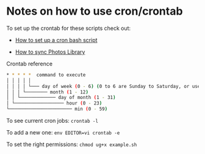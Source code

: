 # Notes on how to use cron/crontab

To set up the crontab for these scripts check out:

- [How to set up a cron bash script](https://ole.michelsen.dk/blog/schedule-jobs-with-crontab-on-mac-osx.html)

- [How to sync Photos Library](https://kevingoedecke.me/2015/08/30/backup-mac-photos-library-with-rsync-over-ssh/)

Crontab reference

```bash
* * * * *  command to execute
│ │ │ │ │
│ │ │ │ └─── day of week (0 - 6) (0 to 6 are Sunday to Saturday, or use names; 7 is Sunday, the same as 0)
│ │ │ └──────── month (1 - 12)
│ │ └───────────── day of month (1 - 31)
│ └────────────────── hour (0 - 23)
└─────────────────────── min (0 - 59)
```

To see current cron jobs:
`crontab -l`

To add a new one:
`env EDITOR=vi crontab -e`

To set the right permissions:
`chmod ug+x example.sh`
